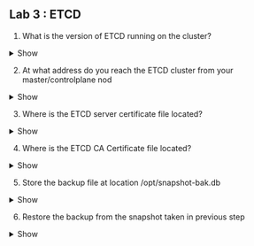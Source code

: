  ## Lab 3 : ETCD

1. What is the version of ETCD running on the cluster?

  <details><summary>Show</summary>
<p>

```bash
Ans
```

</p>
</details>

2. At what address do you reach the ETCD cluster from your master/controlplane nod

  <details><summary>Show</summary>
<p>

```bash
Ans
```

</p>
</details>

3. Where is the ETCD server certificate file located?

  
<details><summary>Show</summary>
<p>

```bash
Ans
```

</p>
</details>


4. Where is the ETCD CA Certificate file located?

<details><summary>Show</summary>
<p>

```bash
Ans
```

</p>
</details>
  

5. Store the backup file at location /opt/snapshot-bak.db

<details><summary>Show</summary>
<p>

```bash
Ans
```

</p>
</details>
  

6. Restore the backup from the snapshot taken in previous step



<details><summary>Show</summary>
<p>

```bash
Ans
```

</p>
</details>
